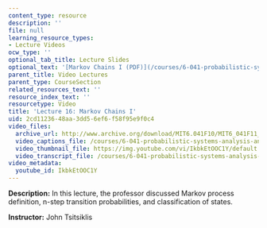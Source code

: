 ```yaml
---
content_type: resource
description: ''
file: null
learning_resource_types:
- Lecture Videos
ocw_type: ''
optional_tab_title: Lecture Slides
optional_text: '[Markov Chains I (PDF)](/courses/6-041-probabilistic-systems-analysis-and-applied-probability-fall-2010/resources/mit6_041f10_l16)'
parent_title: Video Lectures
parent_type: CourseSection
related_resources_text: ''
resource_index_text: ''
resourcetype: Video
title: 'Lecture 16: Markov Chains I'
uid: 2cd11236-48aa-3dd5-6ef6-f58f95e9f0c4
video_files:
  archive_url: http://www.archive.org/download/MIT6.041F10/MIT6_041F11_lec16_300k.mp4
  video_captions_file: /courses/6-041-probabilistic-systems-analysis-and-applied-probability-fall-2010/ce0d351dcde55f47a147efe7a9803a9e_IkbkEtOOC1Y.vtt
  video_thumbnail_file: https://img.youtube.com/vi/IkbkEtOOC1Y/default.jpg
  video_transcript_file: /courses/6-041-probabilistic-systems-analysis-and-applied-probability-fall-2010/e734c0f5717e3b47a8f6e243970f36d3_IkbkEtOOC1Y.pdf
video_metadata:
  youtube_id: IkbkEtOOC1Y
---
```


**Description:** In this lecture, the professor discussed Markov process definition, n-step transition probabilities, and classification of states.

**Instructor:** John Tsitsiklis